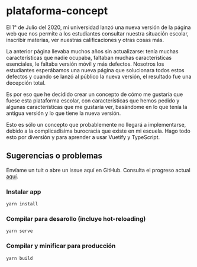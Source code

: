 # plataforma-concept

El 1° de Julio del 2020, mi universidad lanzó una nueva versión de la página web que nos permite a los estudiantes consultar nuestra situación escolar, inscribir materias, ver nuestras calificaciones y otras cosas más.

La anterior página llevaba muchos años sin actualizarse: tenía muchas características que nadie ocupaba, faltaban muchas características esenciales, le faltaba versión móvil y más defectos. Nosotros los estudiantes esperábamos una nueva página que solucionara todos estos defectos y cuando se lanzó al público la nueva versión, el resultado fue una decepción total.

Es por eso que he decidido crear un concepto de cómo me gustaría que fuese esta plataforma escolar, con características que hemos pedido y algunas características que me gustaría ver, basándome en lo que tenía la antigua versión y lo que tiene la nueva versión.

Esto es sólo un concepto que probablemente no llegará a implementarse, debido a la complicadísima burocracia que existe en mi escuela. Hago todo esto por diversión y para aprender a usar Vuetify y TypeScript.

## Sugerencias o problemas

Envíame un tuit o abre un issue aquí en GitHub.
Consulta el progreso actual [aquí](https://github.com/andreandyp/plataforma-concept/projects/1).

### Instalar app

```
yarn install
```

### Compilar para desarollo (incluye hot-reloading)

```
yarn serve
```

### Compilar y minificar para producción

```
yarn build
```
